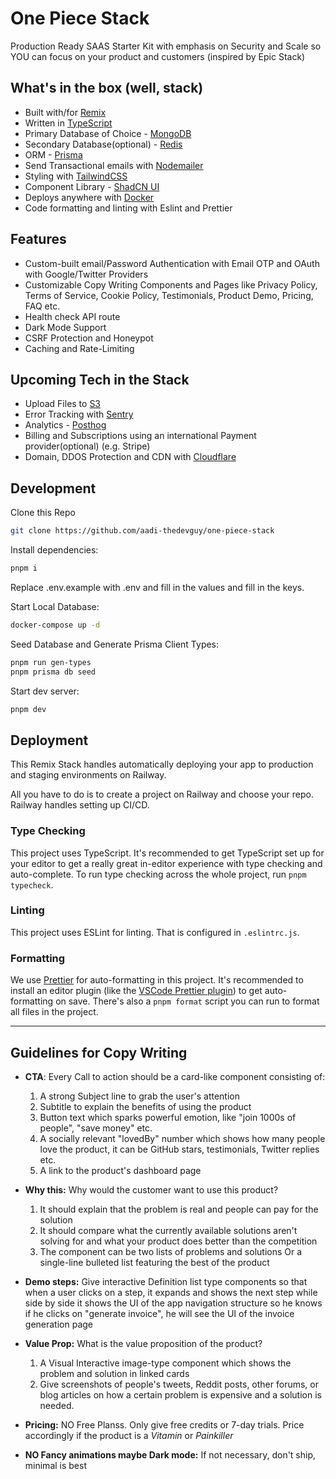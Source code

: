 # One Piece Stack
Production Ready SAAS Starter Kit with emphasis on Security and Scale so YOU can focus on your product and customers
(inspired by Epic Stack)

## What's in the box (well, stack)

-   Built with/for [Remix](https://remix.run)
-    Written in [TypeScript](https://typescriptlang.org)
-   Primary Database of Choice - [MongoDB](https://mongodb.com)
-   Secondary Database(optional) - [Redis](https://redis.io)
-   ORM - [Prisma](https://prisma.io)
-   Send Transactional emails with [Nodemailer](https://nodemailer.com/) 
-   Styling with [TailwindCSS](https://tailwindcss.com)
-   Component Library - [ShadCN UI](https://ui.shadcn.com/)
-  Deploys anywhere with [Docker](https://docker.com)
-  Code formatting and linting with Eslint and Prettier


## Features
-   Custom-built email/Password Authentication with Email OTP and OAuth with Google/Twitter Providers
-   Customizable Copy Writing Components and Pages like Privacy Policy, Terms of Service, Cookie Policy, Testimonials, Product Demo, Pricing, FAQ etc.
-   Health check API route
-   Dark Mode Support
-   CSRF Protection and Honeypot
-   Caching and Rate-Limiting

## Upcoming Tech in the Stack
-   Upload Files to [S3](https://aws.amazon.com/s3/)
-   Error Tracking with [Sentry](https://sentry.io)
-   Analytics - [Posthog](https://posthog.com)
-   Billing and Subscriptions using an international Payment provider(optional) (e.g. Stripe)
-   Domain, DDOS Protection and CDN with [Cloudflare](https://www.cloudflare.com/) 

## Development

Clone this Repo

```sh
git clone https://github.com/aadi-thedevguy/one-piece-stack
```

Install dependencies:

```sh
pnpm i
```

Replace .env.example with .env and fill in the values and fill in the keys.

Start Local Database:

```sh
docker-compose up -d
```

Seed Database and Generate Prisma Client Types:

```sh
pnpm run gen-types
pnpm prisma db seed
```

Start dev server:

```sh
pnpm dev
```

## Deployment

This Remix Stack handles automatically deploying your app to production and staging environments on Railway.

All you have to do is to create a project on Railway and choose your repo. Railway handles setting up CI/CD.

### Type Checking

This project uses TypeScript. It's recommended to get TypeScript set up for your editor to get a really great in-editor experience with type checking and auto-complete. To run type checking across the whole project, run `pnpm typecheck`.

### Linting

This project uses ESLint for linting. That is configured in `.eslintrc.js`.

### Formatting

We use [Prettier](https://prettier.io/) for auto-formatting in this project. It's recommended to install an editor plugin (like the [VSCode Prettier plugin](https://marketplace.visualstudio.com/items?itemName=esbenp.prettier-vscode)) to get auto-formatting on save. There's also a `pnpm format` script you can run to format all files in the project.

<hr />

## Guidelines for Copy Writing

-   **CTA**: Every Call to action should be a card-like component consisting of:

    1. A strong Subject line to grab the user's attention
    1. Subtitle to explain the benefits of using the product
    1. Button text which sparks powerful emotion, like "join 1000s of people", "save money" etc.
    1. A socially relevant "lovedBy" number which shows how many people love the product, it can be GitHub stars, testimonials, Twitter replies etc.
    1. A link to the product's dashboard page

-   **Why this:** Why would the customer want to use this product?

    1. It should explain that the problem is real and people can pay for the solution
    2. It should compare what the currently available solutions aren't solving for and what your product does better than the competition
    3. The component can be two lists of problems and solutions Or a single-line bulleted list featuring the best of the product

-   **Demo steps:** Give interactive Definition list type components so that when a user clicks on a step, it expands and shows the next step while side by side it shows the UI of the app navigation structure so he knows if he clicks on "generate invoice", he will see the UI of the invoice generation page

-   **Value Prop:** What is the value proposition of the product?

    1. A Visual Interactive image-type component which shows the problem and solution in linked cards
    1. Give screenshots of people's tweets, Reddit posts, other forums, or blog articles on how a certain problem is expensive and a solution is needed.

-   **Pricing:** NO Free Planss. Only give free credits or 7-day trials. Price accordingly if the product is a _Vitamin_ or _Painkiller_

-   **NO Fancy animations maybe Dark mode:** If not necessary, don't ship, minimal is best
